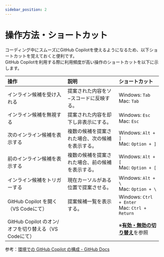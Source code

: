 ```yaml
---
sidebar_position: 2
---
```


# 操作方法・ショートカット

コーディング中にスムーズにGitHub Copilotを使えるようになるため、以下ショートカットを覚えておくと便利です。<br/>
GitHub Copilotを利用する際に利用頻度が高い操作のショートカットを以下に示します。

| 操作 | 説明 | ショートカット |
| :--- | :--- | :--- |
| インライン候補を受け入れる | 提案された内容をソ−スコードに反映する。 | Windows: `Tab` <br/> Mac: `Tab` |
| インライン候補を無視する | 提案された内容を却下し非表示にする。 | Windows: `Esc` <br/> Mac: `Esc` |
| 次のインライン候補を表示する | 複数の候補を提案された場合、次の候補を表示する。 | Windows: `Alt + ]` <br/> Mac: `Option + ]` |
| 前のインライン候補を表示する | 複数の候補を提案された場合、前の候補を表示する。 | Windows: `Alt + [` <br/> Mac: `Option + [` |
| インライン候補をトリガーする | 現在カーソルがある位置で提案させる。 | Windows: `Alt + \` <br/> Mac: `Option + \` |
| GitHub Copilot を開く（VS Codeにて） | 提案候補一覧を表示する。 | Windows: `Ctrl + Enter` <br/> Mac: `Ctrl + Return` |
| GitHub Copilot のオン/オフを切り替える（VS Codeにて） |  | ※[**有効・無効の切り替え**](./01_turning-on-off.md)を参照 |

参考：[環境での GitHub Copilot の構成 - GitHub Docs](https://docs.github.com/ja/copilot/configuring-github-copilot/configuring-github-copilot-in-your-environment?tool=vscode)
